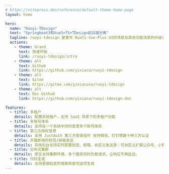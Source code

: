 ```yaml
---
# https://vitepress.dev/reference/default-theme-home-page
layout: home

hero:
  name: "Ruoyi-TDesign"
  text: "Springboot3和Vue3+TS+TDesign前后端分离"
  tagline: ruoyi-tdesign 是重写 RuoYi-Vue-Plus UI的场景及其他功能场景的升级(不兼容原框架)。
  actions:
    - theme: brand
      text: 快速开始
      link: /ruoyi-tdesign/intro
    - theme: alt
      text: Github
      link: https://github.com/yixiaco/ruoyi-tdesign
    - theme: alt
      text: Gitee
      link: https://gitee.com/yixiacoco/ruoyi-tdesign
    - theme: alt
      text: Doc Github
      link: https://github.com/yixiaco/ruoyi-tdesign-doc

features:
  - title: 多租户
    details: 配置系统租户，支持 SaaS 场景下的多租户功能
  - title: 多账号体系
    details: 支持在一个系统中同时登录多个账号体系
  - title: 第三方授权登录
    details: 采用 JustAuth 第三方登录组件 支持微信、钉钉等数十种三方认证
  - title: 开箱即用的短信/邮箱发送
    details: 系统后台支持实时配置短信、邮箱、自定义发送源；可自定义扩展公众号、小程序、钉钉消息配置。
  - title: 分布式集群
    details: 原生支持集群环境，多个服务同时负载请求，让响应不再延迟。
  - title: 代码生成
    details: 支持更细粒度的增删改查可选项生成
---
```

<style>
:root {
  --vp-home-hero-name-color: transparent;
  --vp-home-hero-name-background: -webkit-linear-gradient(120deg, #bd34fe 30%, #41d1ff);

  --vp-home-hero-image-background-image: linear-gradient(-45deg, #bd34fe 50%, #47caff 50%);
  --vp-home-hero-image-filter: blur(44px);
}

@media (min-width: 640px) {
  :root {
    --vp-home-hero-image-filter: blur(56px);
  }
}

@media (min-width: 960px) {
  :root {
    --vp-home-hero-image-filter: blur(68px);
  }
}
</style>
